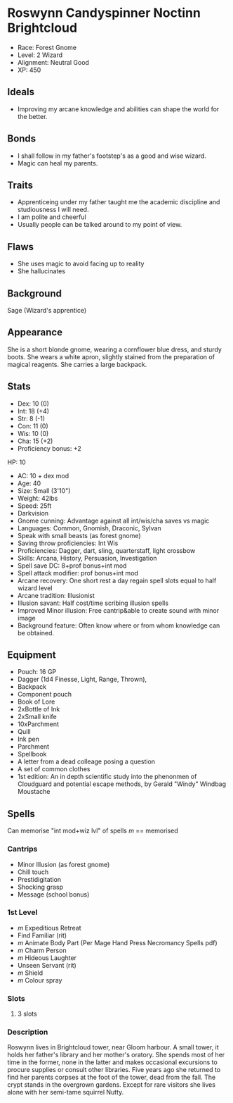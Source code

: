 # Roswynn Candyspinner Noctinn Brightcloud
  * Race: Forest Gnome
  * Level: 2 Wizard
  * Alignment: Neutral Good
  * XP: 450

## Ideals
  * Improving my arcane knowledge and abilities can shape the world for the better.
## Bonds
  * I shall follow in my father's footstep's as a good and wise wizard.
  * Magic can heal my parents.
## Traits
  * Apprenticeing under my father taught me the academic discipline and studiousness I will need.
  * I am polite and cheerful
  * Usually people can be talked around to my point of view.
## Flaws
  * She uses magic to avoid facing up to reality
  * She hallucinates
## Background
  Sage (Wizard's apprentice)

## Appearance

She is a short blonde gnome, wearing a cornflower blue dress, and sturdy boots. She wears a white apron, slightly stained from the preparation of magical reagents. She carries a large backpack.

## Stats

  * Dex: 10 (0)
  * Int: 18 (+4)
  * Str:  8 (-1)
  * Con: 11 (0)
  * Wis: 10 (0)
  * Cha: 15 (+2)
  * Proficiency bonus: +2

HP: 10

  * AC: 10 + dex mod
  * Age: 40
  * Size: Small (3'10")
  * Weight: 42lbs
  * Speed: 25ft
  * Darkvision
  * Gnome cunning: Advantage against all int/wis/cha saves vs magic
  * Languages: Common, Gnomish, Draconic, Sylvan
  * Speak with small beasts (as forest gnome)
  * Saving throw proficiencies: Int Wis
  * Proficiencies: Dagger, dart, sling, quarterstaff, light crossbow
  * Skills: Arcana, History, Persuasion, Investigation
  * Spell save DC: 8+prof bonus+int mod
  * Spell attack modifier: prof bonus+int mod
  * Arcane recovery: One short rest a day regain spell slots equal to half wizard level
  * Arcane tradition: Illusionist
  * Illusion savant: Half cost/time scribing illusion spells
  * Improved Minor illusion: Free cantrip&able to create sound with minor image
  * Background feature: Often know where or from whom knowledge can be obtained.

## Equipment
  * Pouch: 16 GP
  * Dagger (1d4 Finesse, Light, Range, Thrown),
  * Backpack
  * Component pouch
  * Book of Lore
  * 2xBottle of Ink
  * 2xSmall knife
  * 10xParchment
  * Quill
  * Ink pen
  * Parchment
  * Spellbook
  * A letter from a dead colleage posing a question
  * A set of common clothes
  * 1st edition: An in depth scientific study into the phenonmen of Cloudguard and potential escape methods, by Gerald "Windy" Windbag Moustache

## Spells

Can memorise "int mod+wiz lvl" of spells _m_ == memorised

### Cantrips
  * Minor Illusion (as forest gnome)
  * Chill touch
  * Prestidigitation
  * Shocking grasp
  * Message (school bonus)

### 1st Level
  * _m_ Expeditious Retreat
  * Find Familiar (rit)
  * _m_ Animate Body Part (Per Mage Hand Press Necromancy Spells pdf)
  * _m_ Charm Person
  * _m_ Hideous Laughter
  * Unseen Servant (rit)
  * _m_ Shield
  * _m_ Colour spray

### Slots
1. 3 slots

### Description
Roswynn lives in Brightcloud tower, near Gloom harbour. A small tower, it holds her father's library and her mother's oratory. She spends most of her time in the former, none in the latter and makes occasional excursions to procure supplies or consult other libraries. Five years ago she returned to find her parents corpses at the foot of the tower, dead from the fall. The crypt stands in the overgrown gardens. Except for rare visitors she lives alone with her semi-tame squirrel Nutty.


